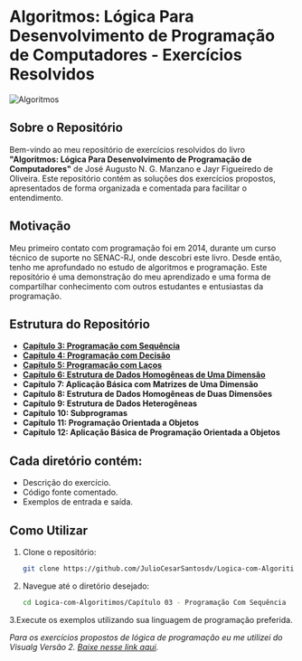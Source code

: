 
# **Algoritmos: Lógica Para Desenvolvimento de Programação de Computadores - Exercícios Resolvidos**

![Algoritmos](https://github.com/JulioCesarSantosdv/Logica-com-Algoritimos/assets/64735040/69c41a4c-4922-48b0-b62f-7609099853b0)

## **Sobre o Repositório**

Bem-vindo ao meu repositório de exercícios resolvidos do livro **"Algoritmos: Lógica Para Desenvolvimento de Programação de Computadores"** de José Augusto N. G. Manzano e Jayr Figueiredo de Oliveira. 
Este repositório contém as soluções dos exercícios propostos, apresentados de forma organizada e comentada para facilitar o entendimento.

## **Motivação**
Meu primeiro contato com programação foi em 2014, durante um curso técnico de suporte no SENAC-RJ, onde descobri este livro. Desde então, tenho me aprofundado no estudo de algoritmos e programação. Este repositório é uma demonstração do meu aprendizado e uma forma de compartilhar conhecimento com outros estudantes e entusiastas da programação.

## Estrutura do Repositório

- **[Capítulo 3: Programação com Sequência](https://github.com/JulioCesarSantosdv/Logica-com-Algoritimos/tree/main/Cap%C3%ADtulo%2003%20-%20Programa%C3%A7%C3%A3o%20Com%20Sequ%C3%AAncia)**
- **[Capítulo 4: Programação com Decisão](https://github.com/JulioCesarSantosdv/Logica-com-Algoritimos/tree/main/Cap%C3%ADtulo%2004%20-%20Programa%C3%A7%C3%A3o%20Com%20Decis%C3%A3o)**
- **[Capítulo 5: Programação com Laços](https://github.com/JulioCesarSantosdv/Logica-com-Algoritimos/blob/main/Cap%C3%ADtulo%2005%20-%20Programa%C3%A7%C3%A3o%20com%20La%C3%A7os/Cap%C3%ADtulo%2005%20-%20Programa%C3%A7%C3%A3o%20com%20La%C3%A7os.md)**
- **[Capítulo 6: Estrutura de Dados Homogêneas de Uma Dimensão](https://github.com/JulioCesarSantosdv/Logica-com-Algoritimos/blob/main/Cap%C3%ADtulo%2006%20-%20Estruturas%20de%20Dados%20Homog%C3%AAneos%20de%20Uma%20Dimens%C3%A3o/Cap%C3%ADtulo%2006%20-%20Estruturas%20de%20Dados%20Homog%C3%AAneas%20de%20Uma%20Dimens%C3%A3o.md)**
- **Capítulo 7: Aplicação Básica com Matrizes de Uma Dimensão**
- **Capítulo 8: Estrutura de Dados Homogêneas de Duas Dimensões**
- **Capítulo 9: Estrutura de Dados Heterogêneas**
- **Capítulo 10: Subprogramas**
- **Capítulo 11: Programação Orientada a Objetos**
- **Capítulo 12: Aplicação Básica de Programação Orientada a Objetos**

## Cada diretório contém:
- Descrição do exercício.
- Código fonte comentado.
- Exemplos de entrada e saída.

## Como Utilizar
1. Clone o repositório:
   ```bash
   git clone https://github.com/JulioCesarSantosdv/Logica-com-Algoritimos.git
   
2. Navegue até o diretório desejado:
   ```bash
   cd Logica-com-Algoritimos/Capítulo 03 - Programação Com Sequência

3.Execute os exemplos utilizando sua linguagem de programação preferida.

*Para os exercícios propostos de lógica de programação eu me utilizei do Visualg Versão 2.
[Baixe nesse link aqui](https://drive.usercontent.google.com/download?id=0B_vT-i7MAG_KXzVvWlpBSkNoWFk&export=download&authuser=0).*

